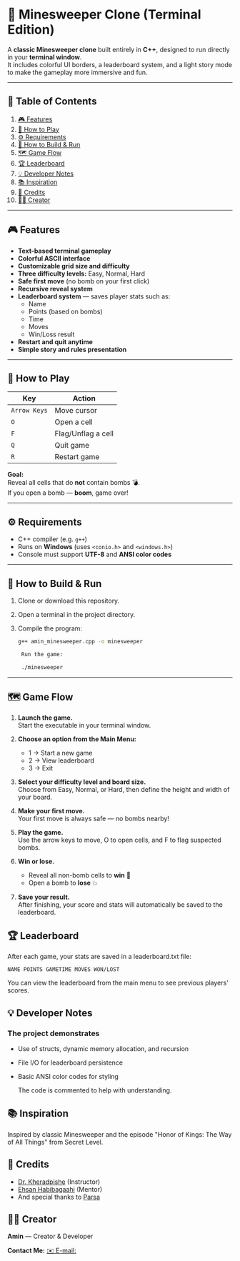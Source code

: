 # 🧨 Minesweeper Clone (Terminal Edition)

A **classic Minesweeper clone** built entirely in **C++**, designed to run directly in your **terminal window**.  
It includes colorful UI borders, a leaderboard system, and a light story mode to make the gameplay more immersive and fun.

---

## 📑 Table of Contents

1. [🎮 Features](#-features)  
2. [🧩 How to Play](#-how-to-play)  
3. [⚙️ Requirements](#️-requirements)  
4. [🧱 How to Build & Run](#-how-to-build--run)
5. [🗺️ Game Flow](#️-game-flow)  
6. [🏆 Leaderboard](#-leaderboard)  
7. [💡 Developer Notes](#-developer-notes)  
8. [📚 Inspiration](#-inspiration)  
9. [🙏 Credits](#-credits)
10. [🧑‍💻 Creator](#-creator)

---

## 🎮 Features

- **Text-based terminal gameplay**
- **Colorful ASCII interface**
- **Customizable grid size and difficulty**
- **Three difficulty levels:** Easy, Normal, Hard  
- **Safe first move** (no bomb on your first click)
- **Recursive reveal system**
- **Leaderboard system** — saves player stats such as:
  - Name  
  - Points (based on bombs)  
  - Time  
  - Moves  
  - Win/Loss result
- **Restart and quit anytime**
- **Simple story and rules presentation**

---

## 🧩 How to Play

| Key | Action |
|-----|---------|
| `Arrow Keys` | Move cursor |
| `O` | Open a cell |
| `F` | Flag/Unflag a cell |
| `Q` | Quit game |
| `R` | Restart game |

**Goal:**  
Reveal all cells that do **not** contain bombs 💣.  
If you open a bomb — **boom**, game over!

---

## ⚙️ Requirements

- C++ compiler (e.g. `g++`)
- Runs on **Windows** (uses `<conio.h>` and `<windows.h>`)
- Console must support **UTF-8** and **ANSI color codes**

---

## 🧱 How to Build & Run

1. Clone or download this repository.  
2. Open a terminal in the project directory.  
3. Compile the program:

   ```bash
   g++ amin_minesweeper.cpp -o minesweeper

    Run the game:

    ./minesweeper
    ```

---

## 🗺️ Game Flow

1. **Launch the game.**  
   Start the executable in your terminal window.

2. **Choose an option from the Main Menu:**
   - 1 → Start a new game  
   - 2 → View leaderboard  
   - 3 → Exit  

3. **Select your difficulty level and board size.**  
   Choose from Easy, Normal, or Hard, then define the height and width of your board.

4. **Make your first move.**  
   Your first move is always safe — no bombs nearby!

5. **Play the game.**  
   Use the arrow keys to move, O to open cells, and F to flag suspected bombs.

6. **Win or lose.**  
   - Reveal all non-bomb cells to **win** 🎉  
   - Open a bomb to **lose** 💥  

7. **Save your result.**  
   After finishing, your score and stats will automatically be saved to the leaderboard.

## 🏆 Leaderboard

After each game, your stats are saved in a leaderboard.txt file:

`NAME POINTS GAMETIME MOVES WON/LOST`

You can view the leaderboard from the main menu to see previous players’ scores.

## 💡 Developer Notes

### The project demonstrates

- Use of structs, dynamic memory allocation, and recursion

- File I/O for leaderboard persistence

- Basic ANSI color codes for styling

    The code is commented to help with understanding.

## 📚 Inspiration

Inspired by classic Minesweeper and the episode "Honor of Kings: The Way of All Things" from Secret Level.

## 🙏 Credits

- [Dr. Kheradpishe](https://github.com/SRKH) (Instructor)
- [Ehsan Habibagaahi](https://github.com/Ehsan-Habibagahi) (Mentor)
- And special thanks to [Parsa](https://github.com/Parsa-Tajik)

## 🧑‍💻 Creator

**Amin** — Creator & Developer

**Contact Me:**
[✉️ E-mail:](asadi.m.a.1385@gmail.com)
